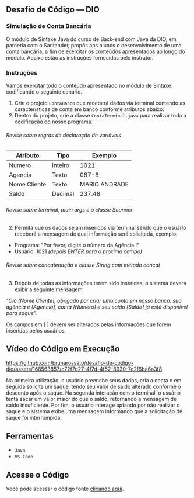 ## Desafio de Código — DIO
### Simulação de Conta Bancária
O módulo de Sintaxe Java do curso de Back-end com Java da DIO, em parceria com o Santander, propôs aos alunos o desenvolvimento de uma conta bancária, a fim de exercitar os conteúdos apresentados ao longo do módulo. Abaixo estão as instruções fornecidas pelo instrutor.

### Instruções
Vamos exercitar todo o conteúdo apresentado no módulo de Sintaxe codificando o seguinte cenário.

1. Crie o projeto `ContaBanco` que receberá dados via terminal contendo as características de conta em banco conforme atributos abaixo:
2. Dentro do projeto, crie a classe `ContaTerminal.java` para realizar toda a codificação do nosso programa.

###### Revise sobre regras de declaração de variáveis

| Atributo  | Tipo     | Exemplo   
| --------- | ---------| ------- 
| Numero    | Inteiro  | 1021 
| Agencia   | Texto    | 067-8
| Nome Cliente | Texto    | MARIO ANDRADE
| Saldo | Decimal |237.48


###### Revise sobre terminal, main args e a classe Scanner
2. Permita que os dados sejam inseridos via terminal sendo que o usuário receberá a mensagem de qual informação será solicitada, exemplo:

* Programa: "Por favor, digite o número da Agência !"
* Usuário: 1021 *(depois ENTER para o próximo campo)* 

###### Revise sobre concatenação e classe String com método concat

3. Depois de todas as informações terem sido inseridas, o sistema deverá exibir a seguinte mensagem:

*"Olá [Nome Cliente], obrigado por criar uma conta em nosso banco, sua agência é [Agencia], conta [Numero] e seu saldo [Saldo] já está disponível para saque".*

Os campos em [ ] devem ser alterados pelas informações que forem inseridas pelos usuários.

## Vídeo do Código em Execução
https://github.com/brunarossato/desafio-de-codigo-dio/assets/168563857/c72f7d27-4f7d-4f52-8930-7c2f6ba6a3f8

Na primeira utilização, o usuário preenche seus dados, cria a conta e em seguida solicita um saque, tendo seu valor de saldo alterado conforme o desconto após o saque. Na segunda interação com o terminal, o usuário tenta sacar um valor maior do que o saldo, retornando a mensagem de saldo insuficiente. Por fim, o usuário interage optando por não realizar o saque e o sistema exibe uma mensagem informando que a solicitação de saque foi interrompida. 

## Ferramentas
- ``Java``
- ``VS Code``

## Acesse o Código
Você pode acessar o código fonte [clicando aqui](https://github.com/brunarossato/desafio-de-codigo-dio/tree/main/conta-banco).
